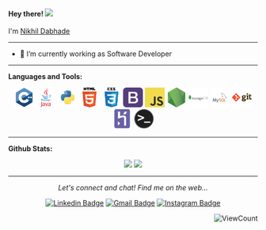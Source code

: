 <h4> Hey there! <img src="https://raw.githubusercontent.com/verma-anushka/verma-anushka/master/gifs/wave.gif" width="30px"></h4>



I'm [Nikhil Dabhade](https://www.linkedin.com/in/nikhil-k-dabhade/)

 ---
 
- 🌱 I’m currently working as Software Developer 

 ---
 **Languages and Tools:**

<div align="center">
    <code><img height="40" src="https://raw.githubusercontent.com/github/explore/80688e429a7d4ef2fca1e82350fe8e3517d3494d/topics/cpp/cpp.png"></code>
    <code><img height="40" src="https://raw.githubusercontent.com/devicons/devicon/master/icons/java/java-original-wordmark.svg"></code>
    <code><img height="40" src="https://raw.githubusercontent.com/github/explore/80688e429a7d4ef2fca1e82350fe8e3517d3494d/topics/python/python.png"></code>
    <code><img height="40" src="https://raw.githubusercontent.com/github/explore/80688e429a7d4ef2fca1e82350fe8e3517d3494d/topics/html/html.png"></code>
    <code><img height="40" src="https://raw.githubusercontent.com/github/explore/80688e429a7d4ef2fca1e82350fe8e3517d3494d/topics/css/css.png"></code>
    <code><img height="40" src="https://raw.githubusercontent.com/github/explore/80688e429a7d4ef2fca1e82350fe8e3517d3494d/topics/bootstrap/bootstrap.png"></code>
    <code><img height="40" src="https://raw.githubusercontent.com/github/explore/80688e429a7d4ef2fca1e82350fe8e3517d3494d/topics/javascript/javascript.png"></code>
    <code><img height="40" src="https://raw.githubusercontent.com/github/explore/80688e429a7d4ef2fca1e82350fe8e3517d3494d/topics/nodejs/nodejs.png"></code>
    <code><img height="40" src="https://raw.githubusercontent.com/github/explore/80688e429a7d4ef2fca1e82350fe8e3517d3494d/topics/mongodb/mongodb.png"></code>
    <code><img height="40" src="https://raw.githubusercontent.com/github/explore/80688e429a7d4ef2fca1e82350fe8e3517d3494d/topics/mysql/mysql.png"></code>
    <code><img height="40" src="https://raw.githubusercontent.com/github/explore/80688e429a7d4ef2fca1e82350fe8e3517d3494d/topics/git/git.png"></code>
    <code><img height="40" src="https://raw.githubusercontent.com/devicons/devicon/master/icons/heroku/heroku-plain.svg"></code>
    <code><img height="40" src="https://raw.githubusercontent.com/github/explore/80688e429a7d4ef2fca1e82350fe8e3517d3494d/topics/terminal/terminal.png"></code>
</div>


 ---
 
**Github Stats:**

<p align="center">
  
  <img src="https://github-readme-stats.vercel.app/api?username=nikhilkd1999&show_icons=true&theme=dracula&line_height=33">
  <img src="https://github-readme-stats.vercel.app/api/top-langs/?username=nikhilkd1999&count_private=true&hide=shell&theme=dracula&line_height=20">

</p>

 ---
 
<p align="center">
  <i>Let's connect and chat! Find me on the web...</i>
   <div align="center">
   
   [![Linkedin Badge](https://img.shields.io/badge/-NikhilDabhade-blue?style=flat-square&logo=Linkedin&logoColor=white&link=https://www.linkedin.com/in/nikhil-dabhade-1519131a7/)](https://www.linkedin.com/in/nikhil-dabhade-1519131a7/)
   [![Gmail Badge](https://img.shields.io/badge/-NikhilDabhade-c14438?style=flat-square&logo=Gmail&logoColor=white&link=mailto:nikhilkd1999@gmail.com)](mailto:nikhilkd1999@gmail.com)
   [![Instagram Badge](https://img.shields.io/badge/-@_nikhil_dabhade_-purple?style=flat&logo=instagram&logoColor=white&link=https://instagram.com/_nikhil_dabhade_/)](https://instagram.com/_nikhil_dabhade_) 
   
   </div>
</p>

<div align="right">
  
![ViewCount](https://views.whatilearened.today/views/github/nikhilkd1999/verma-anushka.svg)
</div>
